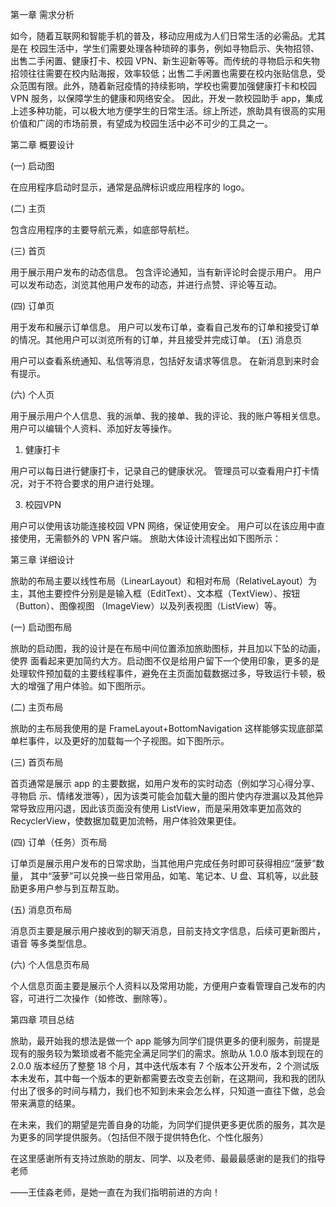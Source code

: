 第一章 需求分析 

如今，随着互联网和智能手机的普及，移动应用成为人们日常生活的必需品。尤其是在
校园生活中，学生们需要处理各种琐碎的事务，例如寻物启示、失物招领、出售二手闲置、健康打卡、校园 VPN、新生迎新等等。而传统的寻物启示和失物招领往往需要在校内贴海报，效率较低；出售二手闲置也需要在校内张贴信息，受众范围有限。此外，随着新冠疫情的持续影响，学校也需要加强健康打卡和校园 VPN 服务，以保障学生的健康和网络安全。 
因此，开发一款校园助手 app，集成上述多种功能，可以极大地方便学生的日常生活。综上所述，旅助具有很高的实用价值和广阔的市场前景，有望成为校园生活中必不可少的工具之一。 

第二章 概要设计 

(一) 启动图 

在应⽤程序启动时显⽰，通常是品牌标识或应⽤程序的 logo。

(二) 主页 

包含应⽤程序的主要导航元素，如底部导航栏。 

(三) 首页 

⽤于展⽰⽤户发布的动态信息。 包含评论通知，当有新评论时会提⽰⽤户。 ⽤户可以发布动态，浏览其他⽤户发布的动态，并进⾏点赞、评论等互动。 

(四) 订单页

⽤于发布和展⽰订单信息。 ⽤户可以发布订单，查看⾃⼰发布的订单和接受订单的情况。其他⽤户可以浏览所有的订单，并且接受并完成订单。 
(五) 消息页 

⽤户可以查看系统通知、私信等消息，包括好友请求等信息。 
在新消息到来时会有提⽰。

(六) 个人页 

⽤于展⽰⽤户个⼈信息、我的派单、我的接单、我的评论、我的账户等相关信息。 
⽤户可以编辑个⼈资料、添加好友等操作。

1. 健康打卡
   
⽤户可以每⽇进⾏健康打卡，记录⾃⼰的健康状况。 
管理员可以查看⽤户打卡情况，对于不符合要求的⽤户进⾏处理。

3. 校园VPN
   
⽤户可以使⽤该功能连接校园 VPN ⽹络，保证使⽤安全。 
⽤户可以在该应⽤中直接使⽤，⽆需额外的 VPN 客户端。 
旅助⼤体设计流程出如下图所⽰：

  第三章 详细设计

旅助的布局主要以线性布局（LinearLayout）和相对布局（RelativeLayout）为主，其他主要控件分别是是输⼊框（EditText）、⽂本框（TextView）、按钮（Button）、图像视图
（ImageView）以及列表视图（ListView）等。
 
(一) 启动图布局

旅助的启动图，我的设计是在布局中间位置添加旅助图标，并且加以下坠的动画，使界
⾯看起来更加简约⼤⽅。启动图不仅是给⽤户留下⼀个使⽤印象，更多的是处理软件预加载的主要线程事件，避免在主页⾯加载数据过多，导致运⾏卡顿，极⼤的增强了⽤户体验。如下图所⽰。 
  
(二) 主页布局 

旅助的主布局我使⽤的是 FrameLayout+BottomNavigation 这样能够实现底部菜单栏事件，以及更好的加载每⼀个⼦视图。如下图所⽰。 
  
(三) 首页布局 

⾸页通常是展⽰ app 的主要数据，如⽤户发布的实时动态（例如学习⼼得分享、寻物启
⽰、情绪发泄等），因为该类可能会加载⼤量的图⽚使内存泄漏以及其他异常导致应⽤闪退，因此该页⾯没有使⽤ ListView，⽽是采⽤效率更加⾼效的 RecyclerView，使数据加载更加流畅，⽤户体验效果更佳。 
  
(四) 订单（任务）页布局 

订单页是展⽰⽤户发布的⽇常求助，当其他⽤户完成任务时即可获得相应“菠萝”数量，
其中“菠萝”可以兑换⼀些⽇常⽤品，如笔、笔记本、U 盘、⽿机等，以此⿎励更多⽤户参与到互帮互助。 
 
(五) 消息页布局 

消息页主要是展⽰⽤户接收到的聊天消息，⽬前⽀持⽂字信息，后续可更新图⽚，语⾳
等多类型信息。 
  
(六) 个人信息页布局 

个⼈信息页⾯主要是展⽰个⼈资料以及常⽤功能，⽅便⽤户查看管理⾃⼰发布的内容，可进⾏⼆次操作（如修改、删除等）。 
  
第四章 项目总结 

旅助，最开始我的想法是做⼀个 app 能够为同学们提供更多的便利服务，前提是现有的服务较为繁琐或者不能完全满⾜同学们的需求。旅助从 1.0.0 版本到现在的 2.0.0 版本经历了整整 18 个⽉，其中迭代版本有 7 个版本公开发布，2 个测试版本未发布，其中每⼀个版本的更新都需要去改变去创新，在这期间，我和我的团队付出了很多的时间与精⼒，我们也不知到未来会怎么样，只知道⼀直往下做，总会带来满意的结果。 

在未来，我们的期望是完善⾃⾝的功能，为同学们提供更多更优质的服务，其次是为更多的同学提供服务。（包括但不限于提供特⾊化、个性化服务） 

在这⾥感谢所有⽀持过旅助的朋友、同学、以及⽼师、最最最感谢的是我们的指导⽼师

——王佳淼⽼师，是她⼀直在为我们指明前进的⽅向！           
